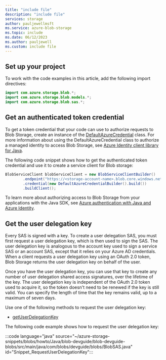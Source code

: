 ```yaml
---
title: "include file"
description: "include file"
services: storage
author: pauljewellmsft
ms.service: azure-blob-storage
ms.topic: include
ms.date: 06/12/2023
ms.author: pauljewell
ms.custom: include file
---
```


## Set up your project

To work with the code examples in this article, add the following import directives:

```java
import com.azure.storage.blob.*;
import com.azure.storage.blob.models.*;
import com.azure.storage.blob.sas.*;
```

## Get an authenticated token credential

To get a token credential that your code can use to authorize requests to Blob Storage, create an instance of the [DefaultAzureCredential](/java/api/com.azure.identity.defaultazurecredential) class. For more information about using the DefaultAzureCredential class to authorize a managed identity to access Blob Storage, see [Azure Identity client library for Java](/java/api/overview/azure/identity-readme).

The following code snippet shows how to get the authenticated token credential and use it to create a service client for Blob storage:

```java
BlobServiceClient blobServiceClient = new BlobServiceClientBuilder()
        .endpoint("https://<storage-account-name>.blob.core.windows.net/")
        .credential(new DefaultAzureCredentialBuilder().build())
        .buildClient();
```

To learn more about authorizing access to Blob Storage from your applications with the Java SDK, see [Azure authentication with Java and Azure Identity](/azure/developer/java/sdk/identity).

## Get the user delegation key

Every SAS is signed with a key. To create a user delegation SAS, you must first request a user delegation key, which is then used to sign the SAS. The user delegation key is analogous to the account key used to sign a service SAS or an account SAS, except that it relies on your Azure AD credentials. When a client requests a user delegation key using an OAuth 2.0 token, Blob Storage returns the user delegation key on behalf of the user.

Once you have the user delegation key, you can use that key to create any number of user delegation shared access signatures, over the lifetime of the key. The user delegation key is independent of the OAuth 2.0 token used to acquire it, so the token doesn't need to be renewed if the key is still valid. You can specify the length of time that the key remains valid, up to a maximum of seven days.

Use one of the following methods to request the user delegation key:

- [getUserDelegationKey](/java/api/com.azure.storage.blob.specialized.blobclientbase#method-details)

The following code example shows how to request the user delegation key:

:::code language="java" source="~/azure-storage-snippets/blobs/howto/Java/blob-devguide/blob-devguide-blobs/src/main/java/com/blobs/devguide/blobs/BlobSAS.java" id="Snippet_RequestUserDelegationKey":::